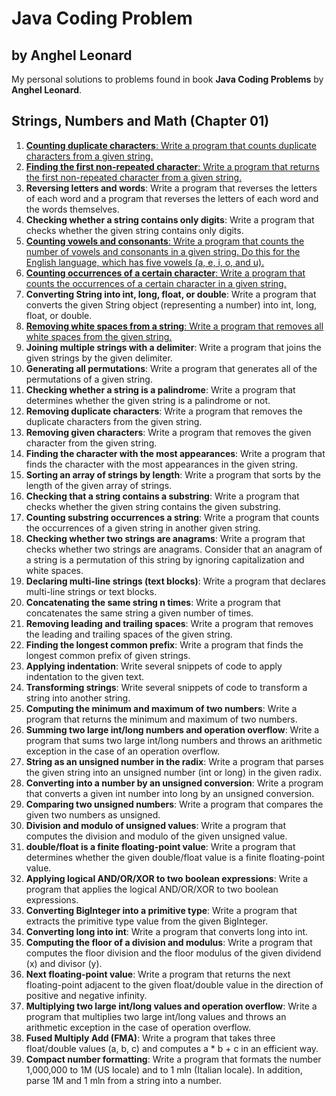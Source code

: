 # Java Coding Problem 
## by Anghel Leonard
My personal solutions to problems found in book **Java Coding Problems** by **Anghel Leonard**.

## Strings, Numbers and Math (Chapter 01)
1. [**Counting duplicate characters**: Write a program that counts duplicate characters from a given string.](src/main/java/com/hradecek/coding/chapter01/CountingDuplicateCharacters.java)
2. [**Finding the first non-repeated character**: Write a program that returns the first non-repeated character from a given string.](src/main/java/com/hradecek/coding/chapter01/FindingFirstNonRepeatedCharacter.java)
3. **Reversing letters and words**: Write a program that reverses the letters of each word and a program that reverses the letters of each word and the words themselves.
4. **Checking whether a string contains only digits**: Write a program that checks whether the given string contains only digits.
5. [**Counting vowels and consonants**: Write a program that counts the number of vowels and consonants in a given string. Do this for the English language, which has five vowels (a, e, i, o, and u).](src/main/java/com/hradecek/coding/chapter01/CountingVowelsAndConsonants.java)
6. [**Counting occurrences of a certain character**: Write a program that counts the occurrences of a certain character in a given string.](src/main/java/com/hradecek/coding/chapter01/CountingOccurrencesOfCertainCharacter.java)
7. **Converting String into int, long, float, or double**: Write a program that converts the given String object (representing a number) into int, long, float, or double.
8. [**Removing white spaces from a string**: Write a program that removes all white spaces from the given string.](src/main/java/com/hradecek/coding/chapter01/RemovingWhitespacesFromAString.java)
9. **Joining multiple strings with a delimiter**: Write a program that joins the given strings by the given delimiter.
10. **Generating all permutations**: Write a program that generates all of the permutations of a given string.
11. **Checking whether a string is a palindrome**: Write a program that determines whether the given string is a palindrome or not.
12. **Removing duplicate characters**: Write a program that removes the duplicate characters from the given string.
13. **Removing given characters**: Write a program that removes the given character from the given string.
14. **Finding the character with the most appearances**: Write a program that finds the character with the most appearances in the given string.
15. **Sorting an array of strings by length**: Write a program that sorts by the length of the given array of strings.
16. **Checking that a string contains a substring**: Write a program that checks whether the given string contains the given substring.
17. **Counting substring occurrences a string**: Write a program that counts the occurrences of a given string in another given string.
18. **Checking whether two strings are anagrams**: Write a program that checks whether two strings are anagrams. Consider that an anagram of a string is a permutation of this string by ignoring capitalization and white spaces.
19. **Declaring multi-line strings (text blocks)**: Write a program that declares multi-line strings or text blocks.
20. **Concatenating the same string n times**: Write a program that concatenates the same string a given number of times.
21. **Removing leading and trailing spaces**: Write a program that removes the leading and trailing spaces of the given string.
22. **Finding the longest common prefix**: Write a program that finds the longest common prefix of given strings.
23. **Applying indentation**: Write several snippets of code to apply indentation to the given text.
24. **Transforming strings**: Write several snippets of code to transform a string into another string.
25. **Computing the minimum and maximum of two numbers**: Write a program that returns the minimum and maximum of two numbers.
26. **Summing two large int/long numbers and operation overflow**: Write a program that sums two large int/long numbers and throws an arithmetic exception in the case of an operation overflow.
27. **String as an unsigned number in the radix**: Write a program that parses the given string into an unsigned number (int or long) in the given radix.
28. **Converting into a number by an unsigned conversion**: Write a program that converts a given int number into long by an unsigned conversion.
29. **Comparing two unsigned numbers**: Write a program that compares the given two numbers as unsigned.
30. **Division and modulo of unsigned values**: Write a program that computes the division and modulo of the given unsigned value.
31. **double/float is a finite floating-point value**: Write a program that determines whether the given double/float value is a finite floating-point value.
32. **Applying logical AND/OR/XOR to two boolean expressions**: Write a program that applies the logical AND/OR/XOR to two boolean expressions.
33. **Converting BigInteger into a primitive type**: Write a program that extracts the primitive type value from the given BigInteger.
34. **Converting long into int**: Write a program that converts long into int.
35. **Computing the floor of a division and modulus**: Write a program that computes the floor division and the floor modulus of the given dividend (x) and divisor (y).
36. **Next floating-point value**: Write a program that returns the next floating-point adjacent to the given float/double value in the direction of positive and negative infinity.
37. **Multiplying two large int/long values and operation overflow**: Write a program that multiplies two large int/long values and throws an arithmetic exception in the case of operation overflow.
38. **Fused Multiply Add (FMA)**: Write a program that takes three float/double values (a, b, c) and computes a * b + c in an efficient way.
39. **Compact number formatting**: Write a program that formats the number 1,000,000 to 1M (US locale) and to 1 mln (Italian locale). In addition, parse 1M and 1 mln from a string into a number.
